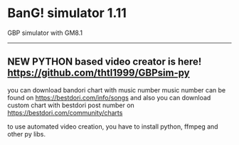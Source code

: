 # BanG! simulator 1.11
GBP simulator with GM8.1

----------------------------------------
NEW PYTHON based video creator is here!
https://github.com/thtl1999/GBPsim-py
----------------------------------------

you can download bandori chart with music number
music number can be found on https://bestdori.com/info/songs
and also you can download custom chart with bestdori post number on https://bestdori.com/community/charts

to use automated video creation, you have to install python, ffmpeg and other py libs.
